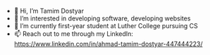- 👋 Hi, I’m Tamim Dostyar
- 👀 I’m interested in developing software, developing websites
- 🌱 I’m currently first-year student at Luther College pursuing CS
- 📫 Reach out to me through my LinkedIn: https://www.linkedin.com/in/ahmad-tamim-dostyar-447444223/

<!---
TamimDostyar/TamimDostyar is a ✨ special ✨ repository because its `README.md` (this file) appears on your GitHub profile.
You can click the Preview link to take a look at your changes.
--->
